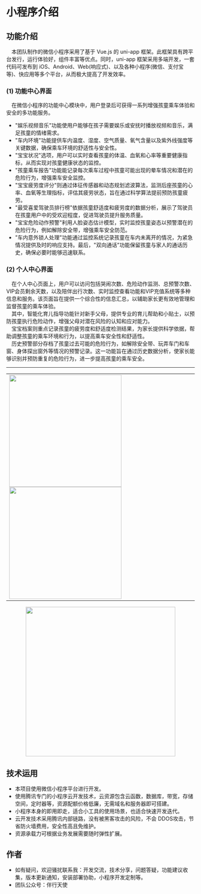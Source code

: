 # 小程序介绍
## 功能介绍 

&emsp;本团队制作的微信小程序采用了基于 Vue.js 的 uni-app 框架。此框架具有跨平台发行，运行体验好，组件丰富等优点。同时，uni-app 框架采用多端开发，一套代码可发布到 iOS、Android、Web(响应式)、以及各种小程序(微信、支付宝等)、快应用等多个平台，从而极大提高了开发效率。  

 
 ### (1) 功能中心界面
&emsp;在微信小程序的功能中心模块中，用户登录后可获得一系列增强孩童乘车体验和安全的多功能服务。
- "娱乐视频音乐"功能使用户能够在孩子需要娱乐或安抚时播放视频和音乐，满足孩童的情绪需求。
- "车内环境"功能提供车内温度、湿度、空气质量、氧气含量以及紫外线强度等关键数据，确保乘车环境的舒适性与安全性。
- "宝宝状况"选项，用户可以实时查看孩童的体温、血氧和心率等重要健康指标，从而实现对孩童健康状态的监控。
- "孩童乘车报告"功能能记录每次乘车过程中孩童可能出现的晕车情况和潜在的危险行为，增强乘车安全监控。
- "宝宝疲劳度评分"则通过体征传感器和动态规划滤波算法，监测后座孩童的心率、血氧等生理指标，评估其疲劳状态，旨在通过科学算法提前预防孩童疲劳。
- "最受喜爱驾驶员排行榜"依据孩童舒适度和疲劳度的数据分析，展示了驾驶员在孩童用户中的受欢迎程度，促进驾驶员提升服务质量。
- "宝宝危险动作预警"利用人脸姿态估计模型，实时监控孩童姿态以预警潜在的危险行为，例如解除安全带，增强乘车安全防范。
- "车内意外锁人处理"功能通过监控系统记录孩童在车内未离开的情况，为紧急情况提供及时的响应支持。最后，"双向通话"功能保留孩童与家人的通话历史，确保必要时能够迅速联系。


### (2) 个人中心界面
&emsp;在个人中心页面上，用户可以访问包括哭闹次数、危险动作监测、总预警次数、VIP会员剩余天数，以及陪伴出行次数、实时监控查看功能和VIP充值系统等多种信息和服务。该页面旨在提供一个综合性的信息汇总，以辅助家长更有效地管理和监督孩童的乘车体验。  
&emsp;其中，智能化育儿指导功能针对新手父母，提供专业的育儿帮助和小贴士，以预防孩童执行危险动作，增强父母对潜在风险的认知和应对能力。  
&emsp;宝宝档案则重点记录孩童的疲劳度和舒适度检测结果，为家长提供科学依据，帮助调整孩童的乘车环境和行为，以提高乘车安全性和舒适性。  
&emsp;历史预警部分存档了孩童过去可能的危险行为，如解除安全带、玩弄车门和车窗、身体探出窗外等情况的预警记录。这一功能旨在通过历史数据分析，使家长能够识别并预防重复的危险行为，进一步提高孩童的乘车安全。  
<hr>

<table><tr><td>
<img src="https://github.com/syz0809/Angel-Vue.js-0415/blob/master/image/home%20page.jpg" width="300px">
<img src="https://github.com/syz0809/Angel-Vue.js-0415/blob/master/image/Personal%20Center.jpg" width="300px">
</td></tr></table>

<p align="center">
<img src="https://github.com/syz0809/Angel-Vue.js-0415/blob/master/image/function%20.jpg" width="400px">
</p>


## 技术运用
- 本项目使用微信小程序平台进行开发。
- 使用腾讯专门的小程序云开发技术，云资源包含云函数，数据库，带宽，存储空间，定时器等，资源配额价格低廉，无需域名和服务器即可搭建。
- 小程序本身的即用即走，适合小工具的使用场景，也适合快速开发迭代。
- 云开发技术采用腾讯内部链路，没有被黑客攻击的风险，不会 DDOS攻击，节省防火墙费用，安全性高且免维护。
- 资源承载力可根据业务发展需要随时弹性扩展。  



## 作者
- 如有疑问，欢迎骚扰联系我：开发交流，技术分享，问题答疑，功能建议收集，版本更新通知，安装部署协助，小程序开发定制等。
- 团队公众号：伴行天使 


